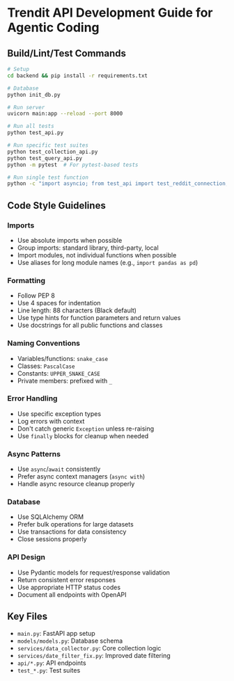 # Trendit API Development Guide for Agentic Coding

## Build/Lint/Test Commands

```bash
# Setup
cd backend && pip install -r requirements.txt

# Database
python init_db.py

# Run server
uvicorn main:app --reload --port 8000

# Run all tests
python test_api.py

# Run specific test suites
python test_collection_api.py
python test_query_api.py
python -m pytest  # For pytest-based tests

# Run single test function
python -c "import asyncio; from test_api import test_reddit_connection; asyncio.run(test_reddit_connection())"
```

## Code Style Guidelines

### Imports
- Use absolute imports when possible
- Group imports: standard library, third-party, local
- Import modules, not individual functions when possible
- Use aliases for long module names (e.g., `import pandas as pd`)

### Formatting
- Follow PEP 8
- Use 4 spaces for indentation
- Line length: 88 characters (Black default)
- Use type hints for function parameters and return values
- Use docstrings for all public functions and classes

### Naming Conventions
- Variables/functions: `snake_case`
- Classes: `PascalCase`
- Constants: `UPPER_SNAKE_CASE`
- Private members: prefixed with `_`

### Error Handling
- Use specific exception types
- Log errors with context
- Don't catch generic `Exception` unless re-raising
- Use `finally` blocks for cleanup when needed

### Async Patterns
- Use `async`/`await` consistently
- Prefer async context managers (`async with`)
- Handle async resource cleanup properly

### Database
- Use SQLAlchemy ORM
- Prefer bulk operations for large datasets
- Use transactions for data consistency
- Close sessions properly

### API Design
- Use Pydantic models for request/response validation
- Return consistent error responses
- Use appropriate HTTP status codes
- Document all endpoints with OpenAPI

## Key Files
- `main.py`: FastAPI app setup
- `models/models.py`: Database schema
- `services/data_collector.py`: Core collection logic
- `services/date_filter_fix.py`: Improved date filtering
- `api/*.py`: API endpoints
- `test_*.py`: Test suites
